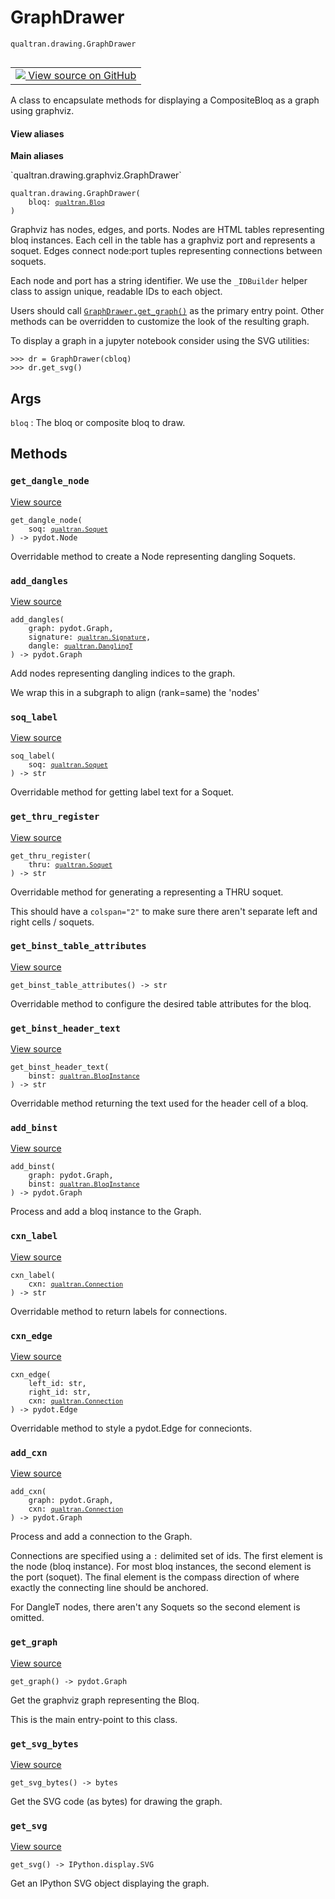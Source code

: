 # GraphDrawer
`qualtran.drawing.GraphDrawer`


<table class="tfo-notebook-buttons tfo-api nocontent" align="left">
<td>
  <a target="_blank" href="https://github.com/quantumlib/Qualtran/blob/main/qualtran/drawing/graphviz.py#L118-L365">
    <img src="https://www.tensorflow.org/images/GitHub-Mark-32px.png" />
    View source on GitHub
  </a>
</td>
</table>



A class to encapsulate methods for displaying a CompositeBloq as a graph using graphviz.

<section class="expandable">
  <h4 class="showalways">View aliases</h4>
  <p>
<b>Main aliases</b>
<p>`qualtran.drawing.graphviz.GraphDrawer`</p>
</p>
</section>

<pre class="devsite-click-to-copy prettyprint lang-py tfo-signature-link">
<code>qualtran.drawing.GraphDrawer(
    bloq: <a href="../../qualtran/Bloq.html"><code>qualtran.Bloq</code></a>
)
</code></pre>



<!-- Placeholder for "Used in" -->

Graphviz has nodes, edges, and ports. Nodes are HTML tables representing bloq instances.
Each cell in the table has a graphviz port and represents a soquet. Edges connect
node:port tuples representing connections between soquets.

Each node and port has a string identifier. We use the `_IDBuilder` helper class
to assign unique, readable IDs to each object.

Users should call <a href="../../qualtran/drawing/GraphDrawer.html#get_graph"><code>GraphDrawer.get_graph()</code></a> as the primary entry point. Other methods
can be overridden to customize the look of the resulting graph.

To display a graph in a jupyter notebook consider using the SVG utilities:

```
>>> dr = GraphDrawer(cbloq)
>>> dr.get_svg()
```

<h2 class="add-link">Args</h2>

`bloq`<a id="bloq"></a>
: The bloq or composite bloq to draw.




## Methods

<h3 id="get_dangle_node"><code>get_dangle_node</code></h3>

<a target="_blank" class="external" href="https://github.com/quantumlib/Qualtran/blob/main/qualtran/drawing/graphviz.py#L148-L150">View source</a>

<pre class="devsite-click-to-copy prettyprint lang-py tfo-signature-link">
<code>get_dangle_node(
    soq: <a href="../../qualtran/Soquet.html"><code>qualtran.Soquet</code></a>
) -> pydot.Node
</code></pre>

Overridable method to create a Node representing dangling Soquets.


<h3 id="add_dangles"><code>add_dangles</code></h3>

<a target="_blank" class="external" href="https://github.com/quantumlib/Qualtran/blob/main/qualtran/drawing/graphviz.py#L152-L171">View source</a>

<pre class="devsite-click-to-copy prettyprint lang-py tfo-signature-link">
<code>add_dangles(
    graph: pydot.Graph,
    signature: <a href="../../qualtran/Signature.html"><code>qualtran.Signature</code></a>,
    dangle: <a href="../../qualtran/DanglingT.html"><code>qualtran.DanglingT</code></a>
) -> pydot.Graph
</code></pre>

Add nodes representing dangling indices to the graph.

We wrap this in a subgraph to align (rank=same) the 'nodes'

<h3 id="soq_label"><code>soq_label</code></h3>

<a target="_blank" class="external" href="https://github.com/quantumlib/Qualtran/blob/main/qualtran/drawing/graphviz.py#L173-L175">View source</a>

<pre class="devsite-click-to-copy prettyprint lang-py tfo-signature-link">
<code>soq_label(
    soq: <a href="../../qualtran/Soquet.html"><code>qualtran.Soquet</code></a>
) -> str
</code></pre>

Overridable method for getting label text for a Soquet.


<h3 id="get_thru_register"><code>get_thru_register</code></h3>

<a target="_blank" class="external" href="https://github.com/quantumlib/Qualtran/blob/main/qualtran/drawing/graphviz.py#L177-L186">View source</a>

<pre class="devsite-click-to-copy prettyprint lang-py tfo-signature-link">
<code>get_thru_register(
    thru: <a href="../../qualtran/Soquet.html"><code>qualtran.Soquet</code></a>
) -> str
</code></pre>

Overridable method for generating a <TR> representing a THRU soquet.

This should have a `colspan="2"` to make sure there aren't separate left and right
cells / soquets.

<h3 id="get_binst_table_attributes"><code>get_binst_table_attributes</code></h3>

<a target="_blank" class="external" href="https://github.com/quantumlib/Qualtran/blob/main/qualtran/drawing/graphviz.py#L242-L244">View source</a>

<pre class="devsite-click-to-copy prettyprint lang-py tfo-signature-link">
<code>get_binst_table_attributes() -> str
</code></pre>

Overridable method to configure the desired table attributes for the bloq.


<h3 id="get_binst_header_text"><code>get_binst_header_text</code></h3>

<a target="_blank" class="external" href="https://github.com/quantumlib/Qualtran/blob/main/qualtran/drawing/graphviz.py#L246-L248">View source</a>

<pre class="devsite-click-to-copy prettyprint lang-py tfo-signature-link">
<code>get_binst_header_text(
    binst: <a href="../../qualtran/BloqInstance.html"><code>qualtran.BloqInstance</code></a>
) -> str
</code></pre>

Overridable method returning the text used for the header cell of a bloq.


<h3 id="add_binst"><code>add_binst</code></h3>

<a target="_blank" class="external" href="https://github.com/quantumlib/Qualtran/blob/main/qualtran/drawing/graphviz.py#L250-L307">View source</a>

<pre class="devsite-click-to-copy prettyprint lang-py tfo-signature-link">
<code>add_binst(
    graph: pydot.Graph,
    binst: <a href="../../qualtran/BloqInstance.html"><code>qualtran.BloqInstance</code></a>
) -> pydot.Graph
</code></pre>

Process and add a bloq instance to the Graph.


<h3 id="cxn_label"><code>cxn_label</code></h3>

<a target="_blank" class="external" href="https://github.com/quantumlib/Qualtran/blob/main/qualtran/drawing/graphviz.py#L309-L311">View source</a>

<pre class="devsite-click-to-copy prettyprint lang-py tfo-signature-link">
<code>cxn_label(
    cxn: <a href="../../qualtran/Connection.html"><code>qualtran.Connection</code></a>
) -> str
</code></pre>

Overridable method to return labels for connections.


<h3 id="cxn_edge"><code>cxn_edge</code></h3>

<a target="_blank" class="external" href="https://github.com/quantumlib/Qualtran/blob/main/qualtran/drawing/graphviz.py#L313-L315">View source</a>

<pre class="devsite-click-to-copy prettyprint lang-py tfo-signature-link">
<code>cxn_edge(
    left_id: str,
    right_id: str,
    cxn: <a href="../../qualtran/Connection.html"><code>qualtran.Connection</code></a>
) -> pydot.Edge
</code></pre>

Overridable method to style a pydot.Edge for connecionts.


<h3 id="add_cxn"><code>add_cxn</code></h3>

<a target="_blank" class="external" href="https://github.com/quantumlib/Qualtran/blob/main/qualtran/drawing/graphviz.py#L317-L339">View source</a>

<pre class="devsite-click-to-copy prettyprint lang-py tfo-signature-link">
<code>add_cxn(
    graph: pydot.Graph,
    cxn: <a href="../../qualtran/Connection.html"><code>qualtran.Connection</code></a>
) -> pydot.Graph
</code></pre>

Process and add a connection to the Graph.

Connections are specified using a `:` delimited set of ids. The first element
is the node (bloq instance). For most bloq instances, the second element is
the port (soquet). The final element is the compass direction of where exactly
the connecting line should be anchored.

For DangleT nodes, there aren't any Soquets so the second element is omitted.

<h3 id="get_graph"><code>get_graph</code></h3>

<a target="_blank" class="external" href="https://github.com/quantumlib/Qualtran/blob/main/qualtran/drawing/graphviz.py#L341-L357">View source</a>

<pre class="devsite-click-to-copy prettyprint lang-py tfo-signature-link">
<code>get_graph() -> pydot.Graph
</code></pre>

Get the graphviz graph representing the Bloq.

This is the main entry-point to this class.

<h3 id="get_svg_bytes"><code>get_svg_bytes</code></h3>

<a target="_blank" class="external" href="https://github.com/quantumlib/Qualtran/blob/main/qualtran/drawing/graphviz.py#L359-L361">View source</a>

<pre class="devsite-click-to-copy prettyprint lang-py tfo-signature-link">
<code>get_svg_bytes() -> bytes
</code></pre>

Get the SVG code (as bytes) for drawing the graph.


<h3 id="get_svg"><code>get_svg</code></h3>

<a target="_blank" class="external" href="https://github.com/quantumlib/Qualtran/blob/main/qualtran/drawing/graphviz.py#L363-L365">View source</a>

<pre class="devsite-click-to-copy prettyprint lang-py tfo-signature-link">
<code>get_svg() -> IPython.display.SVG
</code></pre>

Get an IPython SVG object displaying the graph.




